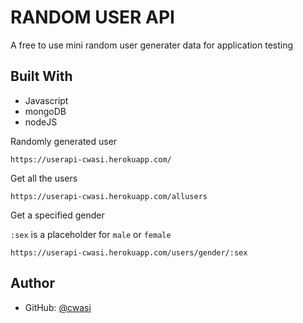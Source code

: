 # RANDOM USER API

A free to use mini random user generater data for application testing

## Built With
* Javascript
* mongoDB
* nodeJS

Randomly generated user

`https://userapi-cwasi.herokuapp.com/`

Get all the users

`https://userapi-cwasi.herokuapp.com/allusers`

Get a specified gender

`:sex` is a placeholder for `male` or `female`

`https://userapi-cwasi.herokuapp.com/users/gender/:sex`


## Author 
* GitHub: [@cwasi](https://github.com/cwasi)
